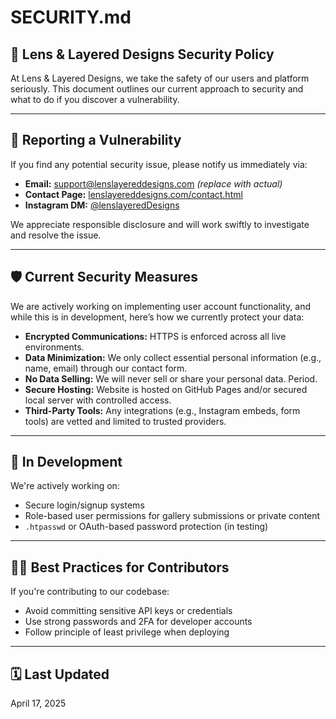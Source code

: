 # SECURITY.md

## 📸 Lens & Layered Designs Security Policy

At Lens & Layered Designs, we take the safety of our users and platform seriously. This document outlines our current approach to security and what to do if you discover a vulnerability.

---

## 🔐 Reporting a Vulnerability

If you find any potential security issue, please notify us immediately via:

- **Email:** support@lenslayereddesigns.com *(replace with actual)*
- **Contact Page:** [lenslayereddesigns.com/contact.html](https://lenslayereddesigns.com/contact.html)
- **Instagram DM:** [@lenslayeredDesigns](https://instagram.com/lenslayeredDesigns)

We appreciate responsible disclosure and will work swiftly to investigate and resolve the issue.

---

## 🛡️ Current Security Measures

We are actively working on implementing user account functionality, and while this is in development, here’s how we currently protect your data:

- **Encrypted Communications:** HTTPS is enforced across all live environments.
- **Data Minimization:** We only collect essential personal information (e.g., name, email) through our contact form.
- **No Data Selling:** We will never sell or share your personal data. Period.
- **Secure Hosting:** Website is hosted on GitHub Pages and/or secured local server with controlled access.
- **Third-Party Tools:** Any integrations (e.g., Instagram embeds, form tools) are vetted and limited to trusted providers.

---

## 🧱 In Development

We're actively working on:
- Secure login/signup systems
- Role-based user permissions for gallery submissions or private content
- `.htpasswd` or OAuth-based password protection (in testing)

---

## 🧑‍💻 Best Practices for Contributors

If you're contributing to our codebase:
- Avoid committing sensitive API keys or credentials
- Use strong passwords and 2FA for developer accounts
- Follow principle of least privilege when deploying

---

## 🗓️ Last Updated

April 17, 2025
